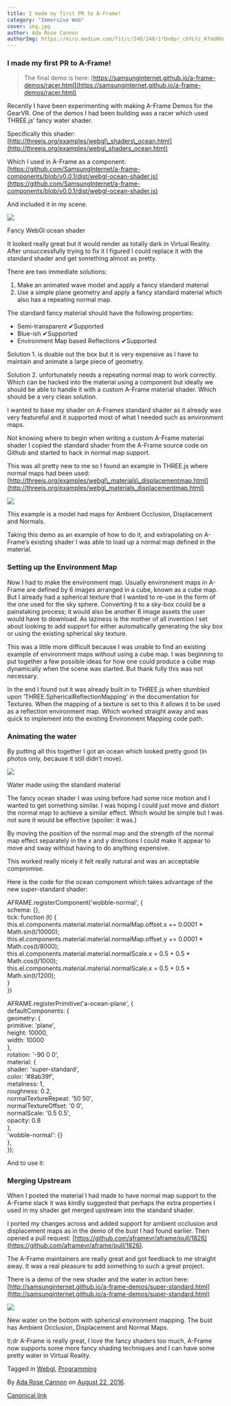 ```yaml
---
title: I made my first PR to A-Frame!
category: "Immersive Web"
cover: img.jpg
author: Ada Rose Cannon
authorImg: https://miro.medium.com/fit/c/240/240/1*Dn8pr_cbYLtc_KfmUNhnBA.png
---
```


### I made my first PR to A-Frame!

> The final demo is here: [https://samsunginternet.github.io/a-frame-demos/racer.html](https://samsunginternet.github.io/a-frame-demos/racer.html)

Recently I have been experimenting with making A-Frame Demos for the GearVR. One of the demos I had been building was a racer which used THREE.js’ fancy water shader.

Specifically this shader: [http://threejs.org/examples/webgl\_shaders\_ocean.html](http://threejs.org/examples/webgl_shaders_ocean.html)

Which I used in A-Frame as a component: [https://github.com/SamsungInternet/a-frame-components/blob/v0.0.1/dist/webgl-ocean-shader.js](https://github.com/SamsungInternet/a-frame-components/blob/v0.0.1/dist/webgl-ocean-shader.js)

And included it in my scene.

![](https://cdn-images-1.medium.com/max/800/1*4SZ_eI61m8c03Kdvyr8RCw.png)

Fancy WebGl ocean shader

It looked really great but it would render as totally dark in Virtual Reality. After unsuccessfully trying to fix it I figured I could replace it with the standard shader and get something almost as pretty.

There are two immediate solutions:

1.  Make an animated wave model and apply a fancy standard material
2.  Use a simple plane geometry and apply a fancy standard material which also has a repeating normal map.

The standard fancy material should have the following properties:

*   Semi-transparent ✔Supported
*   Blue-ish ✔Supported
*   Environment Map based Reflections ✔Supported

Solution 1. is doable out the box but it is very expensive as I have to maintain and animate a large piece of geometry.

Solution 2. unfortunately needs a repeating normal map to work correctly. Which can be hacked into the material using a component but ideally we should be able to handle it with a custom A-Frame material shader. Which should be a very clean solution.

I wanted to base my shader on A-Frames standard shader as it already was very featureful and it supported most of what I needed such as environment maps.

Not knowing where to begin when writing a custom A-Frame material shader I copied the standard shader from the A-Frame source code on Github and started to hack in normal map support.

This was all pretty new to me so I found an example in THREE.js where normal maps had been used: [http://threejs.org/examples/webgl\_materials\_displacementmap.html](http://threejs.org/examples/webgl_materials_displacementmap.html)

![](https://cdn-images-1.medium.com/max/800/1*q-fKy2NyOL6LctkPcSJb9w.png)

This example is a model had maps for Ambient Occlusion, Displacement and Normals.

Taking this demo as an example of how to do it, and extrapolating on A-Frame’s existing shader I was able to load up a normal map defined in the material.

### Setting up the Environment Map

Now I had to make the environment map. Usually environment maps in A-Frame are defined by 6 images arranged in a cube, known as a cube map. But I already had a spherical texture that I wanted to re-use in the form of the one used for the <a-sky> sky sphere. Converting it to a sky-box could be a painstaking process; it would also be another 6 image assets the user would have to download. As laziness is the mother of all invention I set about looking to add support for either automatically generating the sky box or using the existing spherical sky texture.

This was a little more difficult because I was unable to find an existing example of environment maps without using a cube map. I was beginning to put together a few possible ideas for how one could produce a cube map dynamically when the scene was started. But thank fully this was not necessary.

In the end I found out it was already built in to THREE.js when stumbled upon ‘THREE.SphericalReflectionMapping’ in the documentation for Textures. When the mapping of a texture is set to this it allows it to be used as a reflection environment map. Which worked straight away and was quick to implement into the existing Environment Mapping code path.

### Animating the water

By putting all this together I got an ocean which looked pretty good (in photos only, because it still didn’t move).

![](https://cdn-images-1.medium.com/max/800/1*qsrCT2Sj8JdcV19iqiKPuw.png)

Water made using the standard material

The fancy ocean shader I was using before had some nice motion and I wanted to get something similar. I was hoping I could just move and distort the normal map to achieve a similar effect. Which would be simple but I was not sure it would be effective (spoiler: it was.)

By moving the position of the normal map and the strength of the normal map effect separately in the x and y directions I could make it appear to move and sway without having to do anything expensive.

This worked really nicely it felt really natural and was an acceptable compromise.

Here is the code for the ocean component which takes advantage of the new super-standard shader:

AFRAME.registerComponent('wobble-normal', {  
 schema: {},  
 tick: function (t) {  
  this.el.components.material.material.normalMap.offset.x += 0.0001 * Math.sin(t/10000);  
  this.el.components.material.material.normalMap.offset.y += 0.0001 * Math.cos(t/8000);  
  this.el.components.material.material.normalScale.x = 0.5 + 0.5 * Math.cos(t/1000);  
  this.el.components.material.material.normalScale.x = 0.5 + 0.5 * Math.sin(t/1200);  
 }  
})

AFRAME.registerPrimitive('a-ocean-plane', {  
 defaultComponents: {  
  geometry: {  
   primitive: 'plane',  
   height: 10000,  
   width: 10000  
  },  
  rotation: '-90 0 0',  
  material: {  
   shader: 'super-standard',  
   color: '#8ab39f',  
   metalness: 1,  
   roughness: 0.2,  
   normalTextureRepeat: '50 50',  
   normalTextureOffset: '0 0',  
   normalScale: '0.5 0.5',  
   opacity: 0.8  
  },  
  'wobble-normal': {}  
 },  
});

And to use it:

<a-ocean-plane material="normalMap: #water-normal; sphericalEnvMap: #night-sphere;" position="0 -2 0" ></a-ocean-plane>

### Merging Upstream

When I posted the material I had made to have normal map support to the A-Frame slack it was kindly suggested that perhaps the extra properties I used in my shader get merged upstream into the standard shader.

I ported my changes across and added support for ambient occlusion and displacement maps as in the demo of the bust I had found earlier. Then opened a pull request: [https://github.com/aframevr/aframe/pull/1826](https://github.com/aframevr/aframe/pull/1826).

The A-Frame maintainers are really great and got feedback to me straight away. It was a real pleasure to add something to such a great project.

There is a demo of the new shader and the water in action here: [http://samsunginternet.github.io/a-frame-demos/super-standard.html](http://samsunginternet.github.io/a-frame-demos/super-standard.html)

![](https://cdn-images-1.medium.com/max/800/1*5C86U-OZFf4eYedrsIEjqw.png)

New water on the bottom with spherical environment mapping. The bust has Ambient Occlusion, Displacement and Normal Maps.

tl;dr A-Frame is really great, I love the fancy shaders too much, A-Frame now supports some more fancy shading techniques and I can have some pretty water in Virtual Reality.

Tagged in [Webgl](https://medium.com/tag/webgl), [Programming](https://medium.com/tag/programming)

By [Ada Rose Cannon](https://medium.com/@Lady_Ada_King) on [August 22, 2016](https://medium.com/p/3675d596a2d8).

[Canonical link](https://medium.com/@Lady_Ada_King/i-made-my-first-pr-to-a-frame-3675d596a2d8)
